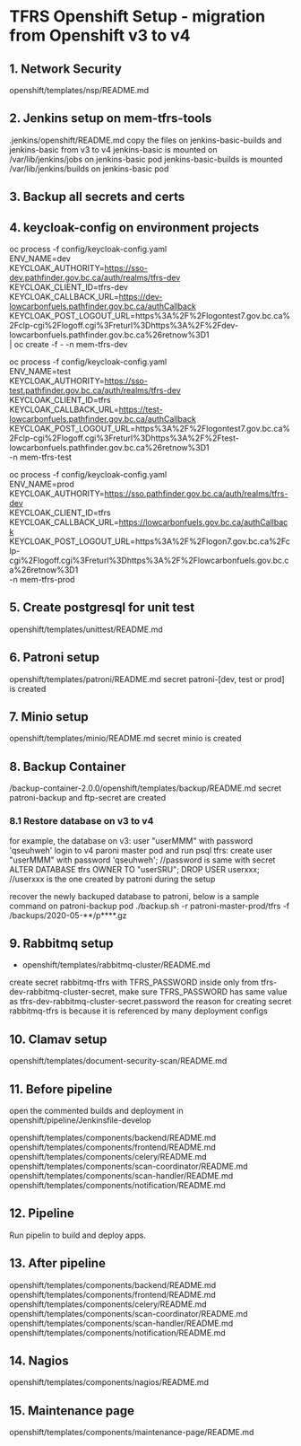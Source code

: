 
# TFRS Openshift Setup - migration from Openshift v3 to v4

## 1. Network Security
openshift/templates/nsp/README.md

## 2. Jenkins setup on mem-tfrs-tools

.jenkins/openshift/README.md
copy the files on jenkins-basic-builds and jenkins-basic from v3 to v4
    jenkins-basic is mounted on /var/lib/jenkins/jobs on jenkins-basic pod
    jenkins-basic-builds is mounted /var/lib/jenkins/builds on jenkins-basic pod

## 3. Backup all secrets and certs

## 4. keycloak-config on environment projects

oc process -f config/keycloak-config.yaml \
ENV_NAME=dev \
KEYCLOAK_AUTHORITY=https://sso-dev.pathfinder.gov.bc.ca/auth/realms/tfrs-dev \
KEYCLOAK_CLIENT_ID=tfrs-dev \
KEYCLOAK_CALLBACK_URL=https://dev-lowcarbonfuels.pathfinder.gov.bc.ca/authCallback \
KEYCLOAK_POST_LOGOUT_URL=https%3A%2F%2Flogontest7.gov.bc.ca%2Fclp-cgi%2Flogoff.cgi%3Freturl%3Dhttps%3A%2F%2Fdev-lowcarbonfuels.pathfinder.gov.bc.ca%26retnow%3D1 \
| oc create -f - -n mem-tfrs-dev

oc process -f config/keycloak-config.yaml \
ENV_NAME=test \
KEYCLOAK_AUTHORITY=https://sso-test.pathfinder.gov.bc.ca/auth/realms/tfrs-dev \
KEYCLOAK_CLIENT_ID=tfrs \
KEYCLOAK_CALLBACK_URL=https://test-lowcarbonfuels.pathfinder.gov.bc.ca/authCallback \
KEYCLOAK_POST_LOGOUT_URL=https%3A%2F%2Flogontest7.gov.bc.ca%2Fclp-cgi%2Flogoff.cgi%3Freturl%3Dhttps%3A%2F%2Ftest-lowcarbonfuels.pathfinder.gov.bc.ca%26retnow%3D1 \
-n mem-tfrs-test

oc process -f config/keycloak-config.yaml \
ENV_NAME=prod \
KEYCLOAK_AUTHORITY=https://sso.pathfinder.gov.bc.ca/auth/realms/tfrs-dev \
KEYCLOAK_CLIENT_ID=tfrs \
KEYCLOAK_CALLBACK_URL=https://lowcarbonfuels.gov.bc.ca/authCallback \
KEYCLOAK_POST_LOGOUT_URL=https%3A%2F%2Flogon7.gov.bc.ca%2Fclp-cgi%2Flogoff.cgi%3Freturl%3Dhttps%3A%2F%2Flowcarbonfuels.gov.bc.ca%26retnow%3D1 \
-n mem-tfrs-prod

## 5. Create postgresql for unit test

openshift/templates/unittest/README.md

## 6. Patroni setup

openshift/templates/patroni/README.md
secret patroni-[dev, test or prod] is created

## 7. Minio setup

openshift/templates/minio/README.md
secret minio is created


## 8. Backup Container

/backup-container-2.0.0/openshift/templates/backup/README.md
secret patroni-backup and ftp-secret are created

### 8.1 Restore database on v3 to v4
for example, the database on v3: user "userMMM" with password 'qseuhweh'
login to v4 paroni master pod and run psql tfrs:
	create user "userMMM" with password 'qseuhweh'; //password is same with secret
	ALTER DATABASE tfrs OWNER TO "userSRU";
	DROP USER userxxx;   //userxxx is the one created by patroni during the setup

recover the newly backuped database to patroni, below is a sample command on patroni-backup pod
./backup.sh -r patroni-master-prod/tfrs -f /backups/2020-05-**/p****.gz 


## 9. Rabbitmq setup

* openshift/templates/rabbitmq-cluster/README.md

create secret rabbitmq-tfrs with TFRS_PASSWORD inside only from tfrs-dev-rabbitmq-cluster-secret, make sure TFRS_PASSWORD has same value as tfrs-dev-rabbitmq-cluster-secret.password
the reason for creating secret rabbitmq-tfrs is because it is referenced by many deployment configs

## 10. Clamav setup

openshift/templates/document-security-scan/README.md

## 11. Before pipeline

open the commented builds and deployment in openshift/pipeline/Jenkinsfile-develop

openshift/templates/components/backend/README.md 
openshift/templates/components/frontend/README.md 
openshift/templates/components/celery/README.md
openshift/templates/components/scan-coordinator/README.md
openshift/templates/components/scan-handler/README.md
openshift/templates/components/notification/README.md

## 12. Pipeline

Run pipelin to build and deploy apps.

## 13. After pipeline 

openshift/templates/components/backend/README.md 
openshift/templates/components/frontend/README.md 
openshift/templates/components/celery/README.md
openshift/templates/components/scan-coordinator/README.md
openshift/templates/components/scan-handler/README.md
openshift/templates/components/notification/README.md

## 14. Nagios

openshift/templates/components/nagios/README.md


## 15. Maintenance page

openshift/templates/components/maintenance-page/README.md

